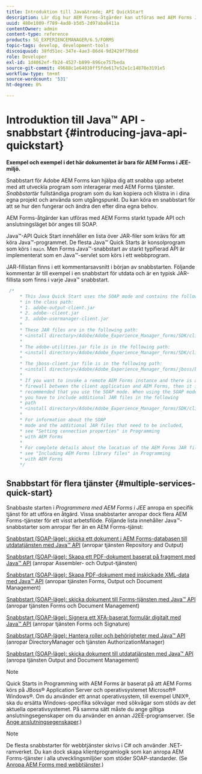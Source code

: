 ```yaml
---
title: Introduktion till Java&trade; API QuickStart
description: Lär dig hur AEM Forms-åtgärder kan utföras med AEM Forms JavaTrade; mycket typat API aktiverat med SOAP-anslutning.
uuid: 480e1809-f789-4ad8-b5d5-2d97aba8411a
contentOwner: admin
content-type: reference
products: SG_EXPERIENCEMANAGER/6.5/FORMS
topic-tags: develop, development-tools
discoiquuid: 38fd51ec-347e-4ae3-86d4-9d2429f79bdd
role: Developer
exl-id: 1d4062ef-fb24-4527-b899-896ce757beda
source-git-commit: 49688c1e64038ff5fde617e52e1c14878e3191e5
workflow-type: tm+mt
source-wordcount: '531'
ht-degree: 0%

---
```


# Introduktion till Java™ API - snabbstart {#introducing-java-api-quickstart}

**Exempel och exempel i det här dokumentet är bara för AEM Forms i JEE-miljö.**

Snabbstart för Adobe AEM Forms kan hjälpa dig att snabba upp arbetet med att utveckla program som interagerar med AEM Forms tjänster. *Snabbstart*&#x200B;är fullständiga program som du kan kopiera och klistra in i dina egna projekt och använda som utgångspunkt. Du kan köra en snabbstart för att se hur den fungerar och ändra den efter dina egna behov.

AEM Forms-åtgärder kan utföras med AEM Forms starkt typade API och anslutningsläget bör anges till SOAP.

Java™-API Quick Start innehåller en lista över JAR-filer som krävs för att köra Java™-programmet. De flesta Java™ Quick Starts är konsolprogram som körs i `main`. Men Forms Java™-snabbstart av starkt typifierad API är implementerat som en Java™-servlet som körs i ett webbprogram.

JAR-fillistan finns i ett kommentarsavsnitt i början av snabbstarten. Följande kommentar är till exempel i en snabbstart för utdata och är en typisk JAR-fillista som finns i varje Java™ snabbstart.

```java
 /*
     * This Java Quick Start uses the SOAP mode and contains the following JAR files
     * in the class path:
     * 1. adobe-output-client.jar
     * 2. adobe--client.jar
     * 3. adobe-usermanager-client.jar
     *
     * These JAR files are in the following path:
     * <install directory>/Adobe/Adobe_Experience_Manager_forms/SDK/client-libs/common
     *
     * The adobe-utilities.jar file is in the following path:
     * <install directory>/Adobe/Adobe_Experience_Manager_forms/SDK/client-libs/jboss
     *
     * The jboss-client.jar file is in the following path:
     * <install directory>/Adobe/Adobe_Experience_Manager_forms/jboss/bin/client
     *
     * If you want to invoke a remote AEM Forms instance and there is a
     * firewall between the client application and AEM Forms, then it is
     * recommended that you use the SOAP mode. When using the SOAP mode,
     * you have to include additional JAR files in the following
     * path
     * <install directory>/Adobe/Adobe_Experience_Manager_forms/SDK/client-libs/thirdparty
     *
     * For information about the SOAP
     * mode and the additional JAR files that need to be included,
     * see "Setting connection properties" in Programming
     * with AEM Forms
     *
     * For complete details about the location of the AEM Forms JAR files,
     * see "Including AEM Forms library files" in Programming
     * with AEM Forms
     */
```

## Snabbstart för flera tjänster {#multiple-services-quick-start}

Snabbaste starten i *Programmera med AEM Forms i JEE* anropa en specifik tjänst för att utföra en åtgärd. Vissa snabbstarter anropar dock flera AEM Forms-tjänster för ett visst arbetsflöde. Följande lista innehåller Java™-snabbstarter som anropar fler än en AEM Forms-tjänst:

[Snabbstart (SOAP-läge): skicka ett dokument i AEM Forms-databasen till utdatatjänsten med Java™ API](/help/forms/developing/output-service-java-api-quick.md#quick-start-soap-mode-passing-a-document-located-in-the-repository-to-the-output-service-using-the-java-api) (anropar tjänsten Repository and Output)

[Snabbstart (SOAP-läge): Skapa ett PDF-dokument baserat på fragment med Java™ API](/help/forms/developing/output-service-java-api-quick.md#quick-start-soap-mode-creating-a-pdf-document-based-on-fragments-using-the-java-api) (anropar Assembler- och Output-tjänsten)

[Snabbstart (SOAP-läge): Skapa PDF-dokument med inskickade XML-data med Java™ API](/help/forms/developing/forms-service-api-quick-starts.md#quick-start-soap-mode-creating-pdf-documents-with-submitted-xml-data-using-the-java-api) (anropar tjänsten Forms, Output och Document Management)

[Snabbstart (SOAP-läge): skicka dokument till Forms-tjänsten med Java™ API](/help/forms/developing/forms-service-api-quick-starts.md#quick-start-soap-mode-passing-documents-to-the-forms-service-using-the-java-api) (anropar tjänsten Forms och Document Management)

[Snabbstart (SOAP-läge): Signera ett XFA-baserat formulär digitalt med Java™ API](/help/forms/developing/signature-service-java-api-quick.md#quick-start-soap-mode-digitally-signing-a-xfa-based-form-using-the-java-api) (anropar tjänsten Forms och Signature)

[Snabbstart (SOAP-läge): Hantera roller och behörigheter med Java™ API](/help/forms/developing/user-manager-java-api-quick.md#quick-start-soap-mode-managing-roles-and-permissions-using-the-java-api) (anropar DirectoryManager och tjänsten AuthorizationManager)

[Snabbstart (SOAP-läge): skicka dokument till utdatatjänsten med Java™ API](/help/forms/developing/output-service-java-api-quick.md#quick-start-soap-mode-passing-documents-to-the-output-service-using-the-java-api) (anropa tjänsten Output and Document Management)

>[!NOTE]
>
>Quick Starts in Programming with AEM Forms är baserat på att AEM Forms körs på JBoss® Application Server och operativsystemet Microsoft® Windows®. Om du använder ett annat operativsystem, till exempel UNIX®, ska du ersätta Windows-specifika sökvägar med sökvägar som stöds av det aktuella operativsystemet. På samma sätt måste du ange giltiga anslutningsegenskaper om du använder en annan J2EE-programserver. (Se [Ange anslutningsegenskaper](/help/forms/developing/invoking-aem-forms-using-java.md#setting-connection-properties).)

>[!NOTE]
>
De flesta snabbstarter för webbtjänster skrivs i C# och använder .NET-ramverket. Du kan dock skapa klientprogramlogik som kan anropa AEM Forms-tjänster i alla utvecklingsmiljöer som stöder SOAP-standarder. (Se [Anropa AEM Forms med webbtjänster](/help/forms/developing/invoking-aem-forms-using-web.md#invoking-aem-forms-using-web-services).)

